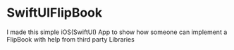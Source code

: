 # SwiftUIFlipBook
I made this simple iOS(SwiftUI) App to show how someone can implement a FlipBook with help from third party Libraries
